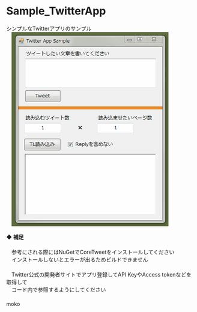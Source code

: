 # Sample_TwitterApp
シンプルなTwitterアプリのサンプル  
　![TwitterAppSample.gif](TwitterAppSample.gif)  

**◆ 補足**  
　  
　参考にされる際にはNuGetでCoreTweetをインストールしてください  
　インストールしないとエラーが出るためビルドできません  
　  
　Twitter公式の開発者サイトでアプリ登録してAPI KeyやAccess tokenなどを取得して  
　コード内で参照するようにしてください  
　  
moko
